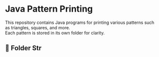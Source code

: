 # Java Pattern Printing

This repository contains Java programs for printing various patterns such as triangles, squares, and more.  
Each pattern is stored in its own folder for clarity.

## 📂 Folder Str
